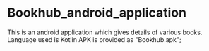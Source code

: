 # Bookhub_android_application
This is an android application which gives details of various books.
Language used is Kotlin
APK is provided as "Bookhub.apk";
